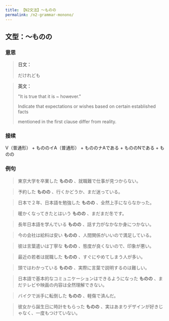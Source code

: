 ```yaml
---
title: 【N2文法】〜ものの
permalink: /n2-grammar-monono/
---
```


## 文型：〜ものの

### 意思

> **日文：**
> 
> だけれども


> **英文：**
> 
> "It is true that it is ~ however."
> 
> Indicate that expectations or wishes based on certain established facts
> 
> mentioned in the first clause differ from reality.


### 接续

V（普通形） + もののイA（普通形） + もののナAである + もののNである + ものの

### 例句

> 東京大学を卒業した **ものの** 、就職難で仕事が見つからない。

> 予約した **ものの** 、行くかどうか、まだ迷っている。

> 日本で２年、日本語を勉強した **ものの** 、全然上手にならなかった。

> 暖かくなってきたとはいう **ものの** 、まだまだ冬です。

> 長年日本語を学んでいる **ものの** 、話す力がなかなか身につかない。

> 今の会社は給料は安い **ものの** 、人間関係がいいので満足している。

> 彼は言葉遣いは丁寧な **ものの** 、態度が良くないので、印象が悪い。

> 最近の若者は就職した **ものの** 、すぐにやめてしまう人が多い。

> 頭ではわかっている **ものの** 、実際に言葉で説明するのは難しい。

> 日本語で基本的なコミュニケーションはできるようになった **ものの** 、まだテレビや映画の内容は全然理解できない。

> バイクで派手に転倒した **ものの** 、軽傷で済んだ。

> 彼女から誕生日に時計をもらった **ものの** 、実はあまりデザインが好きじゃなく、一度もつけていない。

